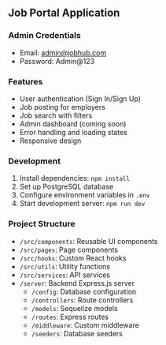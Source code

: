 ## Job Portal Application

### Admin Credentials
- Email: admin@jobhub.com
- Password: Admin@123

### Features
- User authentication (Sign In/Sign Up)
- Job posting for employers
- Job search with filters
- Admin dashboard (coming soon)
- Error handling and loading states
- Responsive design

### Development
1. Install dependencies: `npm install`
2. Set up PostgreSQL database
3. Configure environment variables in `.env`
4. Start development server: `npm run dev`

### Project Structure
- `/src/components`: Reusable UI components
- `/src/pages`: Page components
- `/src/hooks`: Custom React hooks
- `/src/utils`: Utility functions
- `/src/services`: API services
- `/server`: Backend Express.js server
  - `/config`: Database configuration
  - `/controllers`: Route controllers
  - `/models`: Sequelize models
  - `/routes`: Express routes
  - `/middleware`: Custom middleware
  - `/seeders`: Database seeders